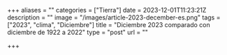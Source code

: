 +++
aliases = ""
categories = ["Tierra"]
date = 2023-12-01T11:23:21Z
description = ""
image = "/images/article-2023-december-es.png"
tags = ["2023", "clima", "Diciembre"]
title = "Diciembre 2023 comparado con diciembre de 1922 a 2022"
type = "post"
url = ""

+++
